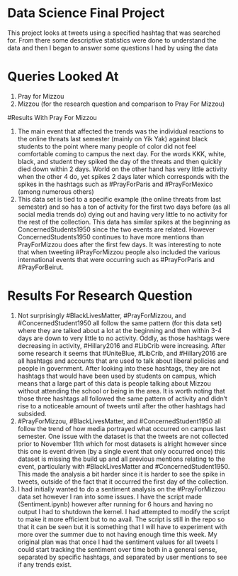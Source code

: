 # Data Science Final Project

This project looks at tweets using a specified hashtag that was searched for.  From there some descriptive statistics were done to understand the data and then I began to answer some questions I had by using the data

# Queries Looked At
1. Pray for Mizzou 
2. Mizzou (for the research question and comparison to Pray For Mizzou)

#Results With Pray For Mizzou
1. The main event that affected the trends was the individual reactions to the online threats last semester (mainly on Yik Yak) against black students to the point where many people of color did not feel comfortable coming to campus the next day.  For the words KKK, white, black, and student they spiked the day of the threats and then quickly died down within 2 days.  World on the other hand has very little activity when the other 4 do, yet spikes 2 days later which corresponds with the spikes in the hashtags such as #PrayForParis and #PrayForMexico (among numerous others)
2. This data set is tied to a specific example (the online threats from last semester) and so has a ton of activity for the first two days before (as all social media trends do) dying out and having very little to no activity for the rest of the collection.  This data has similar spikes at the beginning as ConcernedStudents1950 since the two events are related.  However ConcernedStudents1950 continues to have more mentions than PrayForMizzou does after the first few days.  It was interesting to note that when tweeting #PrayForMizzou people also included the various international events that were occurring such as #PrayForParis and #PrayForBeirut.  

# Results For Research Question
1. Not surprisingly #BlackLivesMatter, #PrayForMizzou, and #ConcernedStudent1950 all follow the same pattern (for this data set) where they are talked about a lot at the beginning and then within 3-4 days are down to very little to no activity.  Oddly, as those hashtags were decreasing in activity, #Hillary2016 and #LibCrib were increasing.  After some research it seems that #UniteBlue, #LibCrib, and #Hillary2016 are all hashtags and accounts that are used to talk about liberal policies and people in government.  After looking into these hashtags, they are not hashtags that would have been used by students on campus, which means that a large part of this data is people talking about Mizzou without attending the school or being in the area.  It is worth noting that those three hashtags all followed the same pattern of activity and didn’t rise to a noticeable amount of tweets until after the other hashtags had subsided.  
2. #PrayForMizzou, #BlackLivesMatter, and #ConcernedStudent1950 all follow the trend of how media portrayed what occurred on campus last semester.  One issue with the dataset is that the tweets are not collected prior to November 11th which for most datasets is alright however since this one is event driven (by a single event that only occurred once) this dataset is missing the build up and all previous mentions relating to the event, particularly with #BlackLivesMatter and #ConcernedStudent1950.  This made the analysis a bit harder since it is harder to see the spike in tweets, outside of the fact that it occurred the first day of the collection.  
3. I had initially wanted to do a sentiment analysis on the #PrayForMizzou data set however I ran into some issues.  I have the script made (Sentiment.ipynb) however after running for 6 hours and having no output I had to shutdown the kernel.   I had attempted to modify the script to make it more efficient but to no avail.  The script is still in the repo so that it can be seen but it is something that I will have to experiment with more over the summer due to not having enough time this week.   My original plan was that once I had the sentiment values for all tweets I could start tracking the sentiment over time both in a general sense, separated by specific hashtags, and separated by user mentions to see if any trends exist.   


